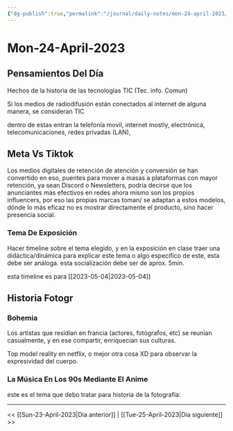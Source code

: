 ```yaml
---
{"dg-publish":true,"permalink":"/journal/daily-notes/mon-24-april-2023/","title":"Mon-24-April-2023","noteIcon":"","created":"2023-04-24T10:13:13.629-05:00","updated":"2023-07-30T16:22:30.890-05:00"}
---
```



# Mon-24-April-2023

## Pensamientos Del Día

Hechos de la historia de las tecnologías TIC (Tec. info. Comun) 

Si los medios de radiodifusión están conectados al internet de alguna manera, se consideran TIC 

dentro de estas entran la telefonía movil, internet mostly, electrónica, telecomunicaciones, redes privadas (LAN), 

## Meta Vs Tiktok

Los medios digitales de retención de atención y conversión se han convertido en eso, puentes para mover a masas a plataformas con mayor retención, ya sean Discord o Newsletters, podría decirse que los anunciantes más efectivos en redes ahora mismo son los propios influencers, por eso las propias marcas toman/ se adaptan a estos modelos, dónde lo más eficaz no es mostrar directamente el producto, sino hacer presencia social.

### Tema De Exposición

Hacer timeline sobre el tema elegido, y en la exposición en clase traer una didáctica/dinámica para explicar este tema o algo específico de este, esta debe ser análoga. esta socialización debe ser de aprox. 5min.

esta timeline es para [[2023-05-04\|2023-05-04]]

## Historia Fotogr

### Bohemia

Los artistas que residían en francia (actores, fotógrafos, etc) se reunían casualmente, y en ese compartir, enriquecían sus culturas.

Top model reality en netflix, o mejor otra cosa XD para observar la expresividad del cuerpo.

### La Música En Los 90s Mediante El Anime

este es el tema que debo tratar para historia de la fotografía:

 

- - - 

<< [[Sun-23-April-2023\|Dia anterior]] | [[Tue-25-April-2023\|Dia siguiente]] >>
